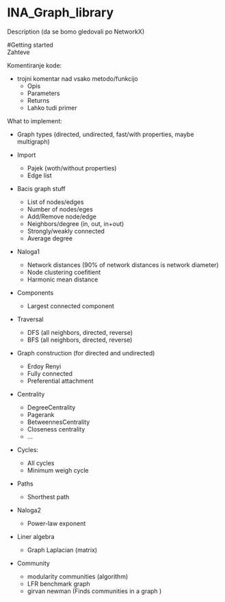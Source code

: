 # INA_Graph_library

Description (da se bomo gledovali po NetworkX)

#Getting started  
Zahteve


Komentiranje kode:  
- trojni komentar nad vsako metodo/funkcijo  
  - Opis  
  - Parameters   
  - Returns  
  - Lahko tudi primer  


What to implement:
- Graph types (directed, undirected, fast/with properties, maybe multigraph)

- Import
  - Pajek (woth/without properties)
  - Edge list
  
- Bacis graph stuff
  - List of nodes/edges
  - Number of nodes/eges
  - Add/Remove node/edge
  - Neighbors/degree (in, out, in+out)
  - Strongly/weakly connected
  - Average degree
  
- Naloga1
  - Network distances (90% of network distances is network diameter)
  - Node clustering coefitient
  - Harmonic mean distance

- Components
  - Largest connected component

- Traversal
  - DFS (all neighbors, directed, reverse)
  - BFS (all neighbors, directed, reverse)

- Graph construction (for directed and undirected)
  - Erdoy Renyi
  - Fully connected
  - Preferential attachment

- Centrality
  - DegreeCentrality
  - Pagerank
  - BetweennesCentrality
  - Closeness centrality
  - ...
  
- Cycles:
  - All cycles
  - Minimum weigh cycle
   
- Paths
  - Shorthest path
  
- Naloga2
    - Power-law exponent
    
- Liner algebra
  - Graph Laplacian (matrix)

- Community
  - modularity communities (algorithm)
  - LFR benchmark graph
  - girvan newman (Finds communities in a graph ) 

 
 
